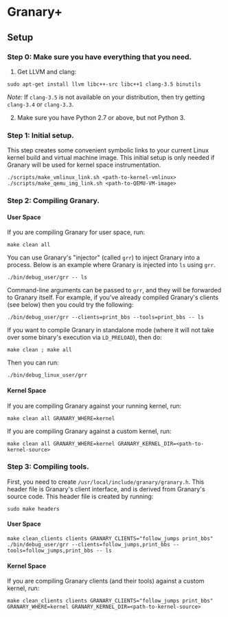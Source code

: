 Granary+
========

Setup
-----

### Step 0: Make sure you have everything that you need.

1. Get LLVM and clang:
  ```basemake
  sudo apt-get install llvm libc++-src libc++1 clang-3.5 binutils
  ```

  *Note:* If `clang-3.5` is not available on your distribution, then try getting
  `clang-3.4` or `clang-3.3`.

2. Make sure you have Python 2.7 or above, but not Python 3. 

### Step 1: Initial setup.

This step creates some convenient symbolic links to your current Linux kernel
build and virtual machine image. This initial setup is only needed if Granary
will be used for kernel space instrumentation.

```basemake
./scripts/make_vmlinux_link.sh <path-to-kernel-vmlinux>
./scripts/make_qemu_img_link.sh <path-to-QEMU-VM-image>
```

### Step 2: Compiling Granary.
#### User Space
If you are compiling Granary for user space, run:

```basemake
make clean all
```

You can use Granary's "injector" (called `grr`) to inject Granary into a
process. Below is an example where Granary is injected into `ls` using `grr`.

```basemake
./bin/debug_user/grr -- ls
```

Command-line arguments can be passed to `grr`, and they will be forwarded to
Granary itself. For example, if you've already compiled Granary's clients (see
below) then you could try the following:

```basemake
./bin/debug_user/grr --clients=print_bbs --tools=print_bbs -- ls
```

If you want to compile Granary in standalone mode (where it will not take over
some binary's execution via `LD_PRELOAD`), then do:

```basemake
make clean ; make all
```

Then you can run:

```basemake
./bin/debug_linux_user/grr
```

#### Kernel Space

If you are compiling Granary against your running kernel, run:

```basemake
make clean all GRANARY_WHERE=kernel
```

If you are compiling Granary against a custom kernel, run:

```basemake
make clean all GRANARY_WHERE=kernel GRANARY_KERNEL_DIR=<path-to-kernel-source>
```

### Step 3: Compiling tools.

First, you need to create `/usr/local/include/granary/granary.h`. This header
file is Granary's client interface, and is derived from Granary's source code.
This header file is created by running:

```basemake
sudo make headers
```

#### User Space

```basemake
make clean_clients clients GRANARY_CLIENTS="follow_jumps print_bbs"
./bin/debug_user/grr --clients=follow_jumps,print_bbs --tools=follow_jumps,print_bbs -- ls
```

#### Kernel Space

If you are compiling Granary clients (and their tools) against a custom kernel, run:

```basemake
make clean_clients clients GRANARY_CLIENTS="follow_jumps print_bbs" GRANARY_WHERE=kernel GRANARY_KERNEL_DIR=<path-to-kernel-source>
```

